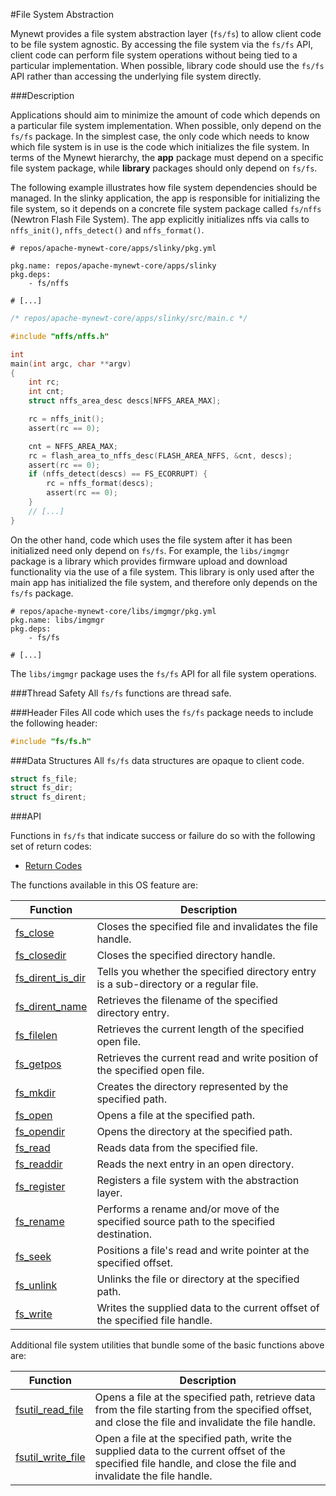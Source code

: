#File System Abstraction

Mynewt provides a file system abstraction layer (`fs/fs`) to allow client code to be file system agnostic.  By accessing the file system via the `fs/fs` API, client code can perform file system operations without being tied to a particular implementation.  When possible, library code should use the `fs/fs` API rather than accessing the underlying file system directly.

###Description

Applications should aim to minimize the amount of code which depends on a particular file system implementation.  When possible, only depend on the `fs/fs` package.  In the simplest case, the only code which needs to know which file system is in use is the code which initializes the file system.  In terms of the Mynewt hierarchy, the **app** package must depend on a specific file system package, while **library** packages should only depend on `fs/fs`.

The following example illustrates how file system dependencies should be managed.  In the slinky application, the app is responsible for initializing the file system, so it depends on a concrete file system package called `fs/nffs` (Newtron Flash File System). The app explicitly initializes nffs via calls to `nffs_init()`, `nffs_detect()` and `nffs_format()`.

```no-highlight
# repos/apache-mynewt-core/apps/slinky/pkg.yml

pkg.name: repos/apache-mynewt-core/apps/slinky
pkg.deps:
    - fs/nffs

# [...]
```

```c
/* repos/apache-mynewt-core/apps/slinky/src/main.c */

#include "nffs/nffs.h"

int
main(int argc, char **argv)
{
    int rc;
    int cnt;
    struct nffs_area_desc descs[NFFS_AREA_MAX];

    rc = nffs_init();
    assert(rc == 0);

    cnt = NFFS_AREA_MAX;
    rc = flash_area_to_nffs_desc(FLASH_AREA_NFFS, &cnt, descs);
    assert(rc == 0);
    if (nffs_detect(descs) == FS_ECORRUPT) {
        rc = nffs_format(descs);
        assert(rc == 0);
    }
    // [...]
}
```

On the other hand, code which uses the file system after it has been initialized need only depend on `fs/fs`.  For example, the `libs/imgmgr` package is a library which provides firmware upload and download functionality via the use of a file system.  This library is only used after the main app has initialized the file system, and therefore only depends on the `fs/fs` package.

```no-highlight
# repos/apache-mynewt-core/libs/imgmgr/pkg.yml
pkg.name: libs/imgmgr
pkg.deps:
    - fs/fs

# [...]
```

The `libs/imgmgr` package uses the `fs/fs` API for all file system operations.

###Thread Safety
All `fs/fs` functions are thread safe.

###Header Files 
All code which uses the `fs/fs` package needs to include the following header:

```c
#include "fs/fs.h"
```

###Data Structures
All `fs/fs` data structures are opaque to client code.

```c
struct fs_file;
struct fs_dir;
struct fs_dirent;
```

###API

Functions in `fs/fs` that indicate success or failure do so with the following set of return codes:

* [Return Codes](fs_return_codes.md)

The functions available in this OS feature are:

| Function | Description |
|---------|-------------|
| [fs\_close](fs_close.md) | Closes the specified file and invalidates the file handle. |
| [fs\_closedir](fs_closedir.md) | Closes the specified directory handle. |
| [fs\_dirent\_is\_dir](fs_dirent_is_dir.md) | Tells you whether the specified directory entry is a sub-directory or a regular file. |
| [fs\_dirent\_name](fs_dirent_name.md) | Retrieves the filename of the specified directory entry. |
| [fs\_filelen](fs_filelen.md) | Retrieves the current length of the specified open file. |
| [fs\_getpos](fs_getpos.md) | Retrieves the current read and write position of the specified open file. |
| [fs\_mkdir](fs_mkdir.md) | Creates the directory represented by the specified path. |
| [fs\_open](fs_open.md) | Opens a file at the specified path. |
| [fs\_opendir](fs_opendir.md) | Opens the directory at the specified path. |
| [fs\_read](fs_read.md) | Reads data from the specified file. |
| [fs\_readdir](fs_readdir.md) | Reads the next entry in an open directory. |
| [fs\_register](fs_register.md) | Registers a file system with the abstraction layer. |
| [fs\_rename](fs_rename.md) | Performs a rename and/or move of the specified source path to the specified destination. |
| [fs\_seek](fs_seek.md) | Positions a file's read and write pointer at the specified offset. |
| [fs\_unlink](fs_unlink.md) | Unlinks the file or directory at the specified path. |
| [fs\_write](fs_write.md) | Writes the supplied data to the current offset of the specified file handle. |

Additional file system utilities that bundle some of the basic functions above are:

| Function | Description |
|---------|-------------|
| [fsutil\_read\_file](fsutil_read_file.md) | Opens a file at the specified path, retrieve data from the file starting from the specified offset, and close the file and invalidate the file handle. |
| [fsutil\_write\_file](fsutil_write_file.md) | Open a file at the specified path, write the supplied data to the current offset of the specified file handle, and close the file and invalidate the file handle. |
